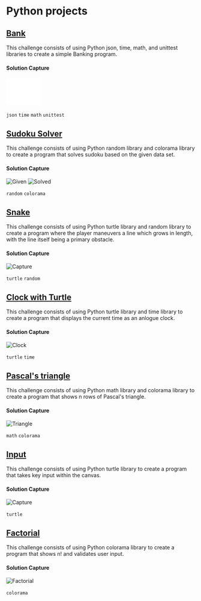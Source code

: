 # Python projects

## [Bank](Bank/)

This challenge consists of using Python json, time, math, and unittest libraries to create a simple Banking program.

#### Solution Capture

![Capture](Bank/capture.png?raw=true "Capture")

```json``` ```time``` ```math``` ```unittest```

## [Sudoku Solver](Sudoku/)

This challenge consists of using Python random library and colorama library to create a program that solves sudoku based on the given data set.

#### Solution Capture

![Given](Sudoku/given.png?raw=true "Given")
![Solved](Sudoku/solved.png?raw=true "Solved")

```random``` ```colorama```

## [Snake](Snake/)

This challenge consists of using Python turtle library and random library to create a program where the player maneuvers a line which grows in length, with the line itself being a primary obstacle.

#### Solution Capture

![Capture](Snake/capture.png?raw=true "Capture")

```turtle``` ```random```

## [Clock with Turtle](Clock/)

This challenge consists of using Python turtle library and time library to create a program that displays the current time as an anlogue clock.

#### Solution Capture

![Clock](Clock/clock.png?raw=true "Clock")

```turtle``` ```time```

## [Pascal's triangle](Pascal's_triangle/)

This challenge consists of using Python math library and colorama library to create a program that shows n rows of Pascal's triangle.

#### Solution Capture

![Triangle](Pascal's_triangle/solved.png?raw=true "Triangle")

```math``` ```colorama```

## [Input](Input/)

This challenge consists of using Python turtle library to create a program that takes key input within the canvas.

#### Solution Capture

![Capture](Input/capture.png?raw=true "Capture")

```turtle```

## [Factorial](Factorial/)

This challenge consists of using Python colorama library to create a program that shows n! and validates user input.

#### Solution Capture

![Factorial](Factorial/solved.png?raw=true "Factorial")

```colorama```
